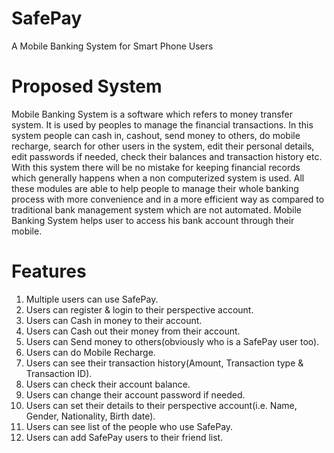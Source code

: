 # SafePay
A Mobile Banking System for Smart Phone Users

# Proposed System
Mobile Banking System is a software which refers to money transfer system.
It is used by peoples to manage the financial transactions. In this system
people can cash in, cashout, send money to others, do mobile recharge, search
for other users in the system, edit their personal details, edit passwords if
needed, check their balances and transaction history etc. With this system
there will be no mistake for keeping financial records which generally
happens when a non computerized system is used. All these modules are able
to help people to manage their whole banking process with more convenience
and in a more efficient way as compared to traditional bank management
system which are not automated. Mobile Banking System helps user to access
his bank account through their mobile.

# Features
1. Multiple users can use SafePay.
2. Users can register & login to their perspective account.
3. Users can Cash in money to their account.
4. Users can Cash out their money from their account.
5. Users can Send money to others(obviously who is a SafePay user too).
6. Users can do Mobile Recharge.
7. Users can see their transaction history(Amount, Transaction type & Transaction ID).
8. Users can check their account balance.
9. Users can change their account password if needed.
10. Users can set their details to their perspective account(i.e. Name, Gender, Nationality, Birth date).
11. Users can see list of the people who use SafePay.
12. Users can add SafePay users to their friend list.
